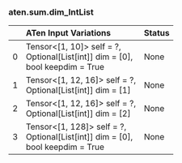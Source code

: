 ### aten.sum.dim_IntList
|    | ATen Input Variations                                                               | Status   |
|---:|:------------------------------------------------------------------------------------|:---------|
|  0 | Tensor<[1, 10]> self = ?,<br>Optional[List[int]] dim = [0],<br>bool keepdim = True  | None     |
|  1 | Tensor<[1, 12, 16]> self = ?,<br>Optional[List[int]] dim = [1]                      | None     |
|  2 | Tensor<[1, 12, 16]> self = ?,<br>Optional[List[int]] dim = [2]                      | None     |
|  3 | Tensor<[1, 128]> self = ?,<br>Optional[List[int]] dim = [0],<br>bool keepdim = True | None     |

